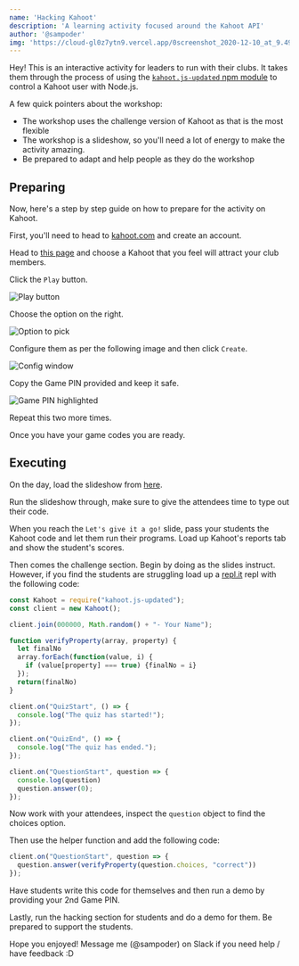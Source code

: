 ```yaml
---
name: 'Hacking Kahoot'
description: 'A learning activity focused around the Kahoot API'
author: '@sampoder'
img: 'https://cloud-gl0z7ytn9.vercel.app/0screenshot_2020-12-10_at_9.49.09_pm.png'
---
```


Hey! This is an interactive activity for leaders to run with their clubs. 
It takes them through the process of using the [`kahoot.js-updated` npm module](https://www.npmjs.com/package/kahoot.js-updated) 
to control a Kahoot user with Node.js. 

A few quick pointers about the workshop:

- The workshop uses the challenge version of Kahoot as that is the most flexible
- The workshop is a slideshow, so you'll need a lot of energy to make the activity amazing.
- Be prepared to adapt and help people as they do the workshop

## Preparing

Now, here's a step by step guide on how to prepare for the activity on Kahoot.

First, you'll need to head to [kahoot.com](https://kahoot.com) and create an account.

Head to [this page](https://create.kahoot.it/v2/discover) and choose a Kahoot that you feel will attract your club members.

Click the `Play` button.

![Play button](https://cloud-lewnc6ao9.vercel.app/3screenshot_2020-12-10_at_10.42.35_pm.png)

Choose the option on the right.

![Option to pick](https://cloud-lewnc6ao9.vercel.app/2screenshot_2020-12-10_at_10.44.16_pm.png)

Configure them as per the following image and then click `Create`.

![Config window](https://cloud-lewnc6ao9.vercel.app/1screenshot_2020-12-10_at_10.44.43_pm.png)

Copy the Game PIN provided and keep it safe.

![Game PIN highlighted](https://cloud-lewnc6ao9.vercel.app/0screenshot_2020-12-10_at_10.45.27_pm.png)

Repeat this two more times.

Once you have your game codes you are ready.

## Executing

On the day, load the slideshow from [here](https://workshop-deck-playground-git-add-kahoot-hacking.hackclub.dev/kahoot/0). 

Run the slideshow through, make sure to give the attendees time to type out their code. 

When you reach the `Let's give it a go!` slide, pass your students the Kahoot code and let them run their programs. 
Load up Kahoot's reports tab and show the student's scores.

Then comes the challenge section. Begin by doing as the slides instruct. However, if you find the students are struggling load up a [repl.it](https://repl.it) 
repl with the following code:

```javascript
const Kahoot = require("kahoot.js-updated"); 
const client = new Kahoot();

client.join(000000, Math.random() + "- Your Name");

function verifyProperty(array, property) {
  let finalNo
  array.forEach(function(value, i) {
    if (value[property] === true) {finalNo = i}
  });
  return(finalNo)
}

client.on("QuizStart", () => {
  console.log("The quiz has started!");
});

client.on("QuizEnd", () => {
  console.log("The quiz has ended.");
});

client.on("QuestionStart", question => {
  console.log(question)
  question.answer(0);
});
```

Now work with your attendees, inspect the `question` object to find the choices option.

Then use the helper function and add the following code:

```javascript
client.on("QuestionStart", question => {
  question.answer(verifyProperty(question.choices, "correct"))
});
```

Have students write this code for themselves and then run a demo by providing your 2nd Game PIN.

Lastly, run the hacking section for students and do a demo for them. Be prepared to support the students.

Hope you enjoyed! Message me (@sampoder) on Slack if you need help / have feedback :D
